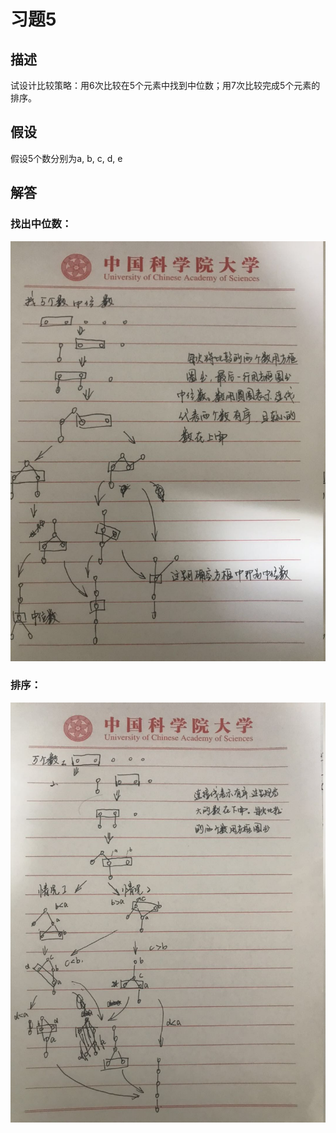 # 习题5

## 描述
试设计比较策略：用6次比较在5个元素中找到中位数；用7次比较完成5个元素的排序。

## 假设
假设5个数分别为a, b, c, d, e

## 解答

### 找出中位数：
![中位数](1257297489.jpg)

### 排序：
![排序](105408493.jpg)